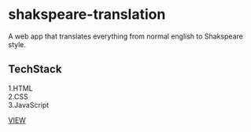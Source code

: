 # shakspeare-translation
A web app that translates everything from normal english to Shakspeare style.

## TechStack
1.HTML<br>
2.CSS<br>
3.JavaScript<br>


[VIEW](https://shakspearetranslate.netlify.app/)
